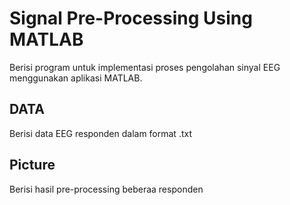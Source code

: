 # Signal Pre-Processing Using MATLAB

Berisi program untuk implementasi proses pengolahan sinyal EEG menggunakan aplikasi MATLAB. 

## DATA
Berisi data EEG responden dalam format .txt

## Picture
Berisi hasil pre-processing beberaa responden